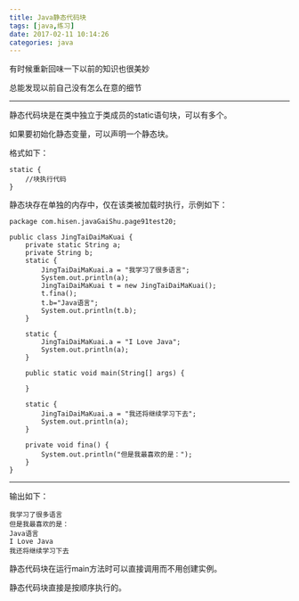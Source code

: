 ```yaml
---
title: Java静态代码块
tags: [java,练习]
date: 2017-02-11 10:14:26
categories: java
---
```

有时候重新回味一下以前的知识也很美妙

总能发现以前自己没有怎么在意的细节

---

静态代码块是在类中独立于类成员的static语句块，可以有多个。

如果要初始化静态变量，可以声明一个静态块。

格式如下：
```
static {
	//块执行代码
}
```

静态块存在单独的内存中，仅在该类被加载时执行，示例如下：
```
package com.hisen.javaGaiShu.page91test20;

public class JingTaiDaiMaKuai {
	private static String a;
	private String b;
	static {
		JingTaiDaiMaKuai.a = "我学习了很多语言";
		System.out.println(a);
		JingTaiDaiMaKuai t = new JingTaiDaiMaKuai();
		t.fina();
		t.b="Java语言";
		System.out.println(t.b);
	}

	static {
		JingTaiDaiMaKuai.a = "I Love Java";
		System.out.println(a);
	}

	public static void main(String[] args) {

	}

	static {
		JingTaiDaiMaKuai.a = "我还将继续学习下去";
		System.out.println(a);
	}

	private void fina() {
		System.out.println("但是我最喜欢的是：");
	}
}
```

---

输出如下：
<!--more-->
```
我学习了很多语言
但是我最喜欢的是：
Java语言
I Love Java
我还将继续学习下去
```

静态代码块在运行main方法时可以直接调用而不用创建实例。

静态代码块直接是按顺序执行的。